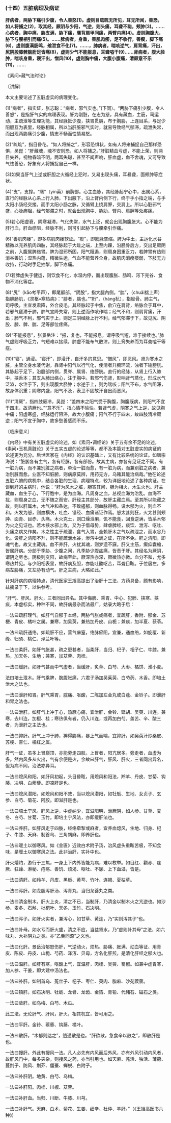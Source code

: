 ### (十四）五脏病理及病证

**肝病者，两胁下痛引少腹，令人善怒(1)。虚则目䀮䀮无所见，耳无所闻，善恐，如人将捕之(2)，取其经，厥阴与少阳，气逆，则头痛，耳聋不聪，颊肿(3)。……心病者，胸中痛，胁支满，胁下痛，膺背肩甲间痛，两臂内痛(4)。虚则胸腹大，胁下与腰相引而痛(5)。……脾病者，身重，善肌肉痿，足不收行，善瘈，脚下痛(6)，虚则腹满肠鸣，飧泄食不化(7)。……，肺病者，喘咳逆气，肩背痛，汗出，尻阴股膝髀腨胻足皆痛(8)，虚则少气不能报息，耳聋嗌干(9)……肾病者，腹大胫肿，喘咳身重，寝汗出，憎风(10)，虚则胸中痛，大腹小腹痛，清厥意不乐(11)，……**

《素问•藏气法时论》

〔讲解〕

本文主要论述了五脏虚实的病理变化。

(1)“病者”，指实证，张志聪：“病者，邪气实也。”(下同）。“两胁下痛引少腹，令人善怒”，是指肝气实的病理表现。肝为刚脏，在志为怒，具有藏血，主筋，司运动，主疏泄等生理功能，其经脉抵少腹，挟胃贯膈，布于胸胁，上连目系，与足少阳胆互为表里，经脉相属，所以当肝脏邪气实时，就易导致经气郁滞，疏泄失常，而出现两胁痛引少腹，情志不畅而性情易怒。

(2)“䀮䀮”，指目昏花。“如人将捕之”，形容恐惧状，如有人将来捕捉自己那样恐惧，吴崑：“肝藏魂，魂不安则恐，如人将捕之。”肝脏精血亏虚，不能上荣，则两目失养，视物昏暗不明，两耳失聪，甚至不闻声响，肝血虚，血不舍魂，又可导致气怯善恐，好象有人将捕捉自己一样。

(3)如果当肝气上逆或肝胆之火循经上犯时，又易出现头痛，耳暴聋，面颊肿等症状。

(4)“支”，支撑。“膺”（yin英）前胸部。心主血脉，其经脉起宁心中，出属心系，直行的经脉从心系上行入肺，下出腋下，沿上臂内侧下行，终于手小指之端，与手太阳小肠经交接。而手太阳小肠之脉，又循臂上绕肩胛，交肩上。所以心脏邪气盛，心脉痹阻，经气郁滞之时，就会出现胸中、胁肋、臂内、肩胛等处疼痛。

(5)若心阳虚衰，阴寒凝滞，气化失常，水气上泛，就会出现胸腹胀大。心不能为肝行血，肝血瘀阻，经脉不利，则可引起胁下与腰牵引作痛。

(6)“善肌肉痿”，即多病肌肉痿软证。“瘈”，即筋脉挛缩。脾为中土，主运化水谷精微以充养肌肉四肢，其经脉起于大趾之端，上至内踝，沿胫骨后方，交出足厥阴之前，入腹属脾络胃。脾为湿邪所困，阳气阻遏，则周身困重乏力，若脾胃有热则消谷善饥；湿热内蕴，精微失运，气血不能营养全身，故肌肉消瘦痿弱，下肢无力收持，行动时手足抽掣，脚下疼痛。

(7)若脾虚失于健运，则饮食不化，水湿内停，而出现腹胀、肠鸣、泻下完谷、食物不消化等症。

(8)“尻”（kāo考平声），即尾骶部。“阴股”，指大腿內侧。“腨”，（chuǎi揣上声）指腓肠肌，《灵枢•寒热病》：“腓者，腨也。”“胻”，（háng杭），指胫骨。肺主气，司呼吸，主宣发肃降，外合皮毛。其经脉起于中焦，俞穴在肩背，络脉会于耳中，若邪气壅滞于肺，肺气宣降失常，则上逆而作咳作喘；经气不和，则肩背痛，汗出；肺气不利，邪气实于上，则足三阴经脉上行不利，经气郁滞于下，故见尻、阴股、膝、髀、腨、足等部位疼痛。

(9)“不能报息”，张景岳注：“报，复也，不能报息，谓呼吸气短，难于接续也。”肺气虚则呼吸乏力，气短难以接续，肺虚不能布气散津，则上窍失养而为耳聋嗌干等症。

(10)“寝”，通浸。“寝汗”，即浸汗，自汗多的意思。“憎风”，即恶风。肾为寒水之脏，主管全身水液代谢，靠肾中阳气以行气化，使清者升腾环流，浊者下输膀胱。其脉起于足下，沿股部内侧，贯脊、属肾、络膀胱。直行的经脉，从肾上行入肺中，挟舌本；其支从肺出络心，注于胸中。若邪气伤肾，影响肾气蒸化，形成水气泛溢，水注于下，则出现腹大胫肿；水逆于上，则为喘咳；阳气不布，水气阻滞，故身体沉重；阴寒内盛，阳气不及，表卫不固故汗自出而恶风。

(11)“清厥”，指四肢厥冷，吴崑：“盖四末之阳气受于胸腹，胸腹既病，则阳气不宜于四末，故清厥也。”“意不乐”，指心情不愉快。若肾气虚，阴寒之气上逆，故见胸中痛；阳虚寒盛，经脉运行阻滞，故大小腹痛；阳气不行于四末，故四肢清冷厥逆；阳气不宜于胸中，故多愁善感而不乐。

〔临床意义〕

《内经》中有关五脏虚实的论述，如《素问•调经论》关于五有余不足的论述，《素问•玉机真脏论》关于五实五虚的论述等等，都不及本篇对五脏虚实的病证的论述更为充分。后世医家在《内经》的认识基础上，又有比较系统的论证。如唐宗海说：“脏腑各有主气，各有经脉，各有部份。故其主病，亦各有见证之不同。有一脏为病，而不兼别脏之病者，单治一脏而愈，有一脏为病，而兼别脏之病者，兼治别脏而愈。业医不知脏腑，则病原莫辨，用药无方，乌赌其能治病哉。”他在论述五脏六腑的病机中，结合各脏的生理、病理特点，较为详细地论述了各种病证。在谈到肝的主病时，他说：“肝为风木之脏，胆寄其间，胆为相火，木生火也。肝主藏血，血生于心，下行胞中，是为血海。凡周身之血，总视血海为治乱。血海不扰，则周身之血，无不随之而安。肝经主其部分，故肝主藏血焉。至其所以能藏之故，则以肝属木，木气冲和条达，不致遏郁，则血脉得畅。设木郁为火，则血不和。火发为怒，则血横决，吐血、错经、血痛诸证作焉。怒太甚则狂，火太甚则颊肿、面青、目赤、头痛。木火克土，则口燥泄痢，饥不能食，回食逆满，皆系木郁为火之见证也。若木挟水邪上攻，又为子借母势，肆虐脾经，痰饮、泄泻、呕吐、头痛之病又作矣。木之性主于疏泄，食气入胃，全赖肝木之气以疏泄之，而水谷乃化。设肝之清阳不升，则不能疏泄水谷，渗泻中满之证，在所不免。肝之清阳，即魂气也，故又主藏魂。血不养肝，火扰其魂，则梦遗不寐。肝又主筋，瘈疭囊缩，皆属肝病。分部于季胁、少腹之间，凡季胁少腹疝痛，皆责于肝。其经名为厥阴，谓阴之尽也。阴极则变阳，故病至此，厥深热亦深，厥微热亦微。血分不和，尤多寒热并见。与少阳相表里，故肝病及胆，亦能吐酸呕苦，耳聋目眩。于位居左，多病左胁痛，又左胁有动气。肝之主病，大略如此。”

针对肝病的病理特点，清代医家王旭高提出了治肝十三法，方药具备，颇有影响，兹摘录于下，以供参考。

“肝气、肝风、肝火，三者同出异名。其中侮脾、乘胃、中心、犯肺、挟寒、挟痰，本虚标实，种种不同，故肝病最杂而法最广，姑录大略于后：

一法曰疏肝理气。如肝气自郁于本经，两胁气胀或痛者，宜疏肝，香附、郁金、苏梗、青皮、橘叶之属。兼寒，加吴萸，兼热加丹皮、山栀；兼痰，加半夏、茯苓。

一法曰疏肝通络。如疏肝不应，营气痹窒，络脉瘀阻，宜兼，通血络，如旋覆、新绛、归须、桃仁、泽兰叶等。

一法曰柔肝。如肝气胀甚，疏之更甚者，当柔肝，当归、杞子、相子仁、牛膝。兼热，加天冬、生地；兼寒，加苁蓉、肉桂。

一法曰缓肝。如肝气甚而中气虚者，当缓肝，炙草、白芍、大枣、橘饼、淮小麦。

法曰培土泄木。肝气乘脾，脘腹胀痛，六君子汤加吴茱萸、白芍药、木香。即培土泄木之法也。

一法曰泄肝和胃。肝气乘胃，脘痛、呕酸，二陈加左金丸或白蔻、金铃子。即泄肝和胃之法也。

一法曰泄肝。如肝气上冲于心，热厥心痛，宜泄肝，金铃、延胡、吴萸、川连。兼寒，去川连，加椒、桂；寒热俱有者，仍入川连，或再加白芍。盖苦、辛、酸三者，为泄肝之主法也。

一法曰抑肝。肝气上冲于肺，猝得胁痛，暴上气而喘，宜抑肝，如吴萸汁炒桑皮、苏梗、杏仁、橘红之属。

肝气一证，虽多上冒巅顶，亦能旁走四肢。上冒者，阳亢居多。旁走者，血虚为多。然内风多从火出，气有余便是火，余故曰肝气，肝风、肝火，三者同出异名，但为病不同，治法亦异耳。

一法曰熄风和阳。如肝风初起，头目昏眩，用熄风和阳法，羚羊、丹皮、甘菊、钩藤、决明、白蒺藜。即凉肝是也。

一法曰熄风潜阳。如熄风和阳不效，当以熄风潜阳，如牡蛎、生地、女贞子、玄参、白芍、菊花、阿胶。即滋肝是也。

一法曰培土宁风。肝风上逆，中虚纳少，宜滋阳明，泄厥阴，如人参、甘草、麦冬、白芍、甘菊、玉竹。即培土宁风法，亦即缓肝法也。

一法曰养肝。如肝风走于四肢，经络牵掣或麻者，宜养血熄风，生地、归身、杞子、牛膝、天麻、制首乌、三角胡麻。即养肝也。

一法曰暖土以御寒风。如《金匮》近效白术附子汤，治风虚头重眩苦极，不知食味，是暖土以御寒风之法。此非治肝，实补中也。

肝火燔灼，游行于三焦，一身上下内外皆能为病，难以枚举。如目红、颧赤、痉厥、狂躁、淋秘、疮疡、善饥、烦渴、呕吐、不寐、上下血溢，皆是。

一法曰清肝。如羚羊、丹皮、黑栀、黄芩、竹叶、连翘、夏枯草。

一法曰泻肝。如龙胆泻肝汤、泻青丸、当归龙荟丸之类。

一法曰清金制木。肝火上炎，清之不已，当制肝，乃清金以制木火之亢逆也。如沙参、麦冬、石斛、枇杷叶、天冬、玉竹、石决明。

一法曰泻子。如肝火实者，兼泻心，如甘草、黄连，乃“实则泻其子”也。

一法曰补母。如水亏而肝火盛，清之不应，当益肾水，乃“虚则补其母”之法，如六味丸、大补阴丸之类。亦“乙癸同源”之义也。

一法曰化肝。景岳治郁怒伤肝，气逆动火，烦热、胁痛、胀满、动血等证、用青皮、陈皮、丹皮、山栀、芍药、泽泻、贝母，方名化肝煎，是清化肝经之郁火也。

一法曰温肝。如肝有寒，呕酸上气，宜温肝，肉桂、吴萸、蜀椒。如兼中虚胃寒，加人参、干姜，即大建中汤法也。

一法曰补肝。如制首乌、菟丝子、杞子、枣仁、萸肉、脂麻、沙苑蒺藜。

一法曰镇肝。如石决明、牡蛎、龙骨、龙齿、金箔、青铅、代赭石、磁石之类。

一法曰敛肝。如乌梅、白芍、木瓜。

此三法，无论肝气、肝风，肝火，相其机宜，皆可用之。

一法曰平肝。金铃、蒺藜、钩藤、橘叶。

一法曰散肝。“木郁则达之”，逍遥散是也。“肝欲散，急食辛以散之”，即散肝是也。

一法曰搜肝。外此有搜风一法。凡人必先有内风而后外风，亦有外风引动内风者，故肝风门中，每多夹杂，则捜风之药，亦当引用也。如天麻、羌活、独活、薄荷、蔓荆子、防风、荆芥、僵蚕、蝉蜕、白附子。

一法曰补肝阴。地黄、白芍、乌梅。

一法曰补肝阳。肉桂、川椒、苁蓉。

一法曰补肝血。当归、川断、牛膝、川芎。

一法曰补肝气。天麻、白术、菊花、生姜、细辛、杜仲、羊肝。”（《王旭高医书六种》)

